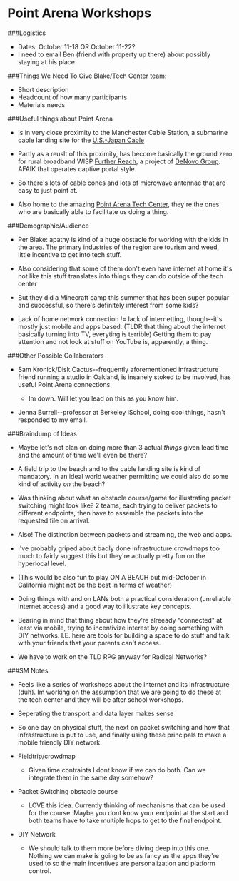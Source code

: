 # Point Arena Workshops

###Logistics

- Dates: October 11-18 OR October 11-22?
- I need to email Ben (friend with property up there) about possibly staying at his place

###Things We Need To Give Blake/Tech Center team:

- Short description
- Headcount of how many participants
- Materials needs

###Useful things about Point Arena

- Is in very close proximity to the Manchester Cable Station, a submarine cable landing site for the [U.S.-Japan Cable](http://www.submarinecablemap.com/#/submarine-cable/japan-u-s-cable-network-jus)

- Partly as a reuslt of this proximity, has become basically the ground zero for rural broadband WISP [Further Reach](http://furtherreach.net/), a project of [DeNovo Group](http://denovogroup.org/main/celerate-project/). AFAIK that operates captive portal style.

- So there's lots of cable cones and lots of microwave antennae that are easy to just point at. 

- Also home to the amazing [Point Arena Tech Center](http://www.arenatechcenter.org/), they're the ones who are basically able to facilitate us doing a thing. 

###Demographic/Audience

- Per Blake: apathy is kind of a huge obstacle for working with the kids in the area. The primary industries of the region are tourism and weed, little incentive to get into tech stuff. 

- Also considering that some of them don't even have internet at home it's not like this stuff translates into things they can do outside of the tech center

- But they did a Minecraft camp this summer that has been super popular and successful, so there's definitely interest from some kids?

- Lack of home network connection != lack of internetting, though--it's mostly just mobile and apps based. (TLDR that thing about the internet basically turning into TV, everyting is terrible) Getting them to pay attention and not look at stuff on YouTube is, apparently, a thing.

###Other Possible Collaborators

- Sam Kronick/Disk Cactus--frequently aforementioned infrastructure friend running a studio in Oakland, is insanely stoked to be involved, has useful Point Arena connections.
	- 	Im down. Will let you lead on this as you know him.

- Jenna Burrell--professor at Berkeley iSchool, doing cool things, hasn't responded to my email. 

###Braindump of Ideas

- Maybe let's not plan on doing more than 3 actual *things* given lead time and the amount of time we'll even be there? 

- A field trip to the beach and to the cable landing site is kind of mandatory. In an ideal world weather permitting we could also do some kind of activity *on* the beach? 

- Was thinking about what an obstacle course/game for illustrating packet switching might look like? 2 teams, each trying to deliver packets to different endpoints, then have to assemble the packets into the requested file on arrival. 

- Also! The distinction between packets and streaming, the web and apps. 

- I've probably griped about badly done infrastructure crowdmaps too much to fairly suggest this but they're actually pretty fun on the hyperlocal level. 

- (This would be also fun to play ON A BEACH but mid-October in California might not be the best in terms of weather)

- Doing things with and on LANs both a practical consideration (unreliable internet access) and a good way to  illustrate key concepts. 

- Bearing in mind that thing about how they're alreeady "connected" at least via mobile, trying to incentivize interest by doing something with DIY networks. I.E. here are tools for building a space to do stuff and talk with your friends that your parents can't access. 

- We have to work on the TLD RPG anyway for Radical Networks?

###SM Notes
- Feels like a series of workshops about the internet and its infrastructure (duh). Im working on the assumption that we are going to do these at the tech center and they will be after school workshops.

- Seperating the transport and data layer makes sense

- So one day on physical stuff, the next on packet switching and how that infrastructure is put to use, and finally using these principals to make a mobile friendly DIY network.


 - Fieldtrip/crowdmap
	-  Given time contraints I dont know if we can do both. Can we integrate them in the same day somehow?
 - Packet Switching obstacle course
 	- LOVE this idea. Currently thinking of mechanisms that can be used for the course. Maybe you dont know your endpoint at the start and both teams have to take multiple hops to get to the final endpoint. 
 - DIY Network
  	- We should talk to them more before diving deep into this one. Nothing we can make is going to be as fancy as the apps they're used to so the main incentives are personalization and platform control. 
 
 



